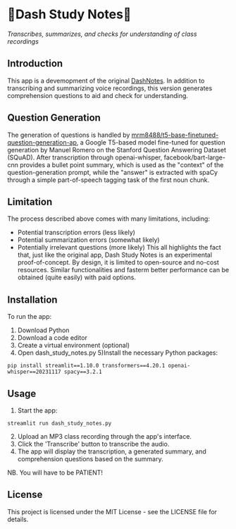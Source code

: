 # 🐬Dash Study Notes📝
*Transcribes, summarizes, and checks for understanding of class recordings*

## Introduction
This app is a devemopment of the original [DashNotes](https://github.com/jeremierostan/DashNotes). In addition to transcribing and summarizing voice recordings, this version generates comprehension questions to aid and check for understanding.

## Question Generation
The generation of questions is handled by [mrm8488/t5-base-finetuned-question-generation-ap](https://huggingface.co/mrm8488/t5-base-finetuned-question-generation-ap), a Google T5-based model fine-tuned for question generation by Manuel Romero on the Stanford Question Answering Dataset (SQuAD). After transcription through openai-whisper, facebook/bart-large-cnn provides a bullet point summary, which is used as the "context" of the question-generation prompt, while the "answer" is extracted with spaCy through a simple part-of-speech tagging task of the first noun chunk. 

## Limitation
The process described above comes with many limitations, including:
- Potential transcription errors (less likely)
- Potential summarization errors (somewhat likely)
- Potentially irrelevant questions (more likely)
This all highlights the fact that, just like the original app, Dash Study Notes is an experimental proof-of-concept. By design, it is limited to open-source and no-cost resources. Similar functionalities and fasterm better performance can be obtained (quite easily) with paid options. 

## Installation
To run the app:
1) Download Python
2) Download a code editor
3) Create a virtual environment (optional)
4) Open dash_study_notes.py
5)Install the necessary Python packages:
```
pip install streamlit==1.10.0 transformers==4.20.1 openai-whisper==20231117 spacy==3.2.1
```

## Usage
1) Start the app:
```
streamlit run dash_study_notes.py
```
2) Upload an MP3 class recording through the app's interface.
3) Click the 'Transcribe' button to transcribe the audio.
4) The app will display the transcription, a generated summary, and comprehension questions based on the summary.

NB. You will have to be PATIENT!

## License
This project is licensed under the MIT License - see the LICENSE file for details.
